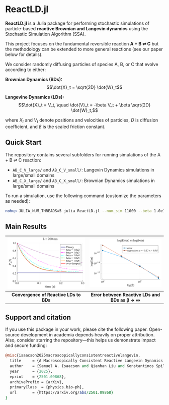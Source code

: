# ReactLD.jl

**ReactLD.jl** is a Julia package for performing stochastic simulations of particle-based **reactive Brownian and Langevin dynamics** using the Stochastic Simulation Algorithm (SSA).

This project focuses on the fundamental reversible reaction **A + B ⇌ C** but the methodology can be extended to more general reactions (see our paper below for details).

We consider randomly diffusing particles of species A, B, or C that evolve according to either:

**Brownian Dynamics (BDs):**
$$\dot{X}_t = \sqrt{2D} \dot{W}_t$$

**Langevine Dynamics (LDs):**
$$\dot{X}_t = V_t, \quad \dot{V}_t = -\beta V_t + \beta \sqrt{2D} \dot{W}_t,$$

where $X_t$ and $V_t$ denote positions and velocities of particles, $D$ is diffusion coefficient, and $\beta$ is the scaled friction constant.

## Quick Start

The repository contains several subfolders for running simulations of the A + B ⇌ C reaction:
* `AB_C_V_large/` and `AB_C_V_small/`: Langevin Dynamics simulations in large/small domains
* `AB_C_X_large/` and `AB_C_X_small/`: Brownian Dynamics simulations in large/small domains

To run a simulation, use the following command (customize the parameters as needed):
```zsh
nohup JULIA_NUM_THREADS=5 julia ReactLD.jl --num_sim 11000 --beta 1.0e19 --time_step 1.0e-7 > ABCV_sim11000_beta1.0e19_time_step1.0e-7_24072210.log 2>&1 &
```

## Main Results

| <img src="https://github.com/chenyaomath/ReactLD.jl/blob/main/AB_C_V_large/present/main_single_particle.png" width="400"/> | <img src="https://github.com/chenyaomath/ReactLD.jl/blob/main/AB_C_V_large/present/loss_single_particle.png" width="400"/> |
|:-------------------------------------------------------------------------------------------------------:|:-----------------------------------------------------------------------------------------------------------:|
| **Convergence of Reactive LDs to BDs** | **Error between Reactive LDs and BDs as β → ∞** |

## Support and citation
If you use this package in your work, please cite the following paper. Open-source development in academia depends heavily on proper attribution. Also, consider starring the repository—this helps us demonstrate impact and secure funding:

```perl
@misc{isaacson2025macroscopicallyconsistentreactivelangevin,
  title     = {A Macroscopically Consistent Reactive Langevin Dynamics Model},
  author    = {Samuel A. Isaacson and Qianhan Liu and Konstantinos Spiliopoulos and Chen Yao},
  year      = {2025},
  eprint    = {2501.09868},
  archivePrefix = {arXiv},
  primaryClass  = {physics.bio-ph},
  url       = {https://arxiv.org/abs/2501.09868}
}

```
